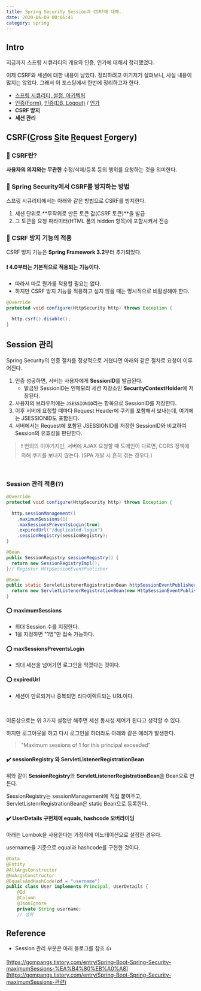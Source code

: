 ```yaml
---
title: Spring Security Session과 CSRF에 대해..
date: 2020-06-09 00:06:41
category: spring
---
```


##  Intro

지금까지 스프링 시큐리티의 개요와 인증, 인가에 대해서 정리했었다.

이제 CSRF와 세션에 대한 내용이 남았다. 정리하려고 여기저기 살펴보니, 사실 내용이 많지는 않았다. 그래서 이 포스팅에서 한번에 정리하고자 한다.

- [스프링 시큐리티, 설정, 아키텍처](https://changrea.io/spring/spring-security-start/)
- [인증(Form)](https://changrea.io/spring/spring-security-authentication/), [인증(DB, Logout)](https://changrea.io/spring/spring-security-authentication-db/) / [인가](https://changrea.io/spring/spring-security-authorization/)
- **CSRF 방지**
- **세션 관리**



## CSRF(<u>C</u>ross <u>S</u>ite <u>R</u>equest <u>F</u>orgery)

### :banana: CSRF란?

**사용자의 의지와는 무관한** 수정/삭제/등록 등의 행위를 요청하는 것을 의미한다.



### :banana: Spring Security에서 CSRF를 방지하는 방법

스프링 시큐리티에서는 아래와 같은 방법으로 CSRF를 방지한다.

1. 세션 단위로 **무작위로 만든 토큰 값(CSRF 토큰)**을 발급
2. 그 토큰을 요청 파라미터(HTML 폼의 hidden 항목)에 포함시켜서 전송



### :banana: CSRF 방지 기능의 적용

CSRF 방지 기능은 **Spring Framework 3.2**부터 추가되었다.

####  :exclamation: 4.0부터는 기본적으로 적용되는 기능이다.

- 따라서 따로 뭔가를 적용할 필요는 없다.
- 하지만 CSRF 방지 기능을 적용하고 싶지 않을 때는 명시적으로 비활성해야 한다.

```java
@Override
protected void configure(HttpSecurity http) throws Exception {
  
  http.csrf().disable();
}
```



## Session 관리

Spring Security의 인증 절차를 정상적으로 거쳤다면 아래와 같은 절차로 요청이 이루어진다.

1. 인증 성공하면, 서버는 사용자에게 **SessionID**를 발급된다.
   - 발금된 SessionID는 인메모리 세션 저장소인 **SecurityContextHolder**에 저장된다.
2. 사용자의 브라우저에는 `JSESSIONID`라는 항목으로 SessionID를 저장한다.
3. 이후 서버에 요청할 때마다 Request Header에 쿠키를 포함해서 보내는데, 여기에는 JSESSIONID도 포함된다.
4. 서버에서는 Request에 포함된 JSESSIONID를 저장한 SessionID와 비교하여 Session의 유효성을 판단한다.

> :exclamation: 번외의 이야기지만, 서버에 AJAX 요청할 때 도메인이 다르면, CORS 정책에 의해 쿠키를 보내지 않는다. (SPA 개발 시 흔히 겪는 경우다.)

<br />

### Session 관리 적용(?)

```java
@Override
protected void configure(HttpSecurity http) throws Exception {
  
  http.sessionManagement()
    .maximumSessions(1)
    .maxSessionsPreventsLogin(true)
    .expiredUrl("/duplicated-login")
    .sessionRegistry(sessionRegistry);
}

@Bean
public SessionRegistry sessionRegistry() {
  return new SessionRegistryImpl();
}// Register HttpSessionEventPublisher

@Bean
public static ServletListenerRegistrationBean httpSessionEventPublisher() {
  return new ServletListenerRegistrationBean(new HttpSessionEventPublisher());
}
```

#### :o: maximumSessions

- 최대 Session 수를 지정한다.
- 1을 지정하면 "1명"만 접속 가능하다.



#### :o: maxSessionsPreventsLogin

- 최대 세션을 넘어가면 로그인을 막겠다는 것이다.



#### :o: expiredUrl

- 세션이 만료되거나 중복되면 리다이렉트되는 URL이다.

<br />

이론상으로는 위 3가지 설정만 해주면 세션 동시성 제어가 된다고 생각할 수 있다.

하지만 로그아웃을 하고 다시 로그인을 하더라도 아래와 같은 에러가 발생한다.

> "Maximum sessions of 1 for this principal exceeded"

#### :heavy_check_mark: sessionRegistry 와 ServletListenerRegistrationBean

위와 같이 **SessionRegistry**와 **ServletListenerRegistrationBean**을 Bean으로 만든다.

SessionRegistry는 sessionManagement에 직접 붙여주고, ServletListenrRegistrationBean은 static Bean으로 등록한다.

#### :heavy_check_mark: UserDetails 구현체에 equals, hashcode 오버라이딩

아래는 Lombok을 사용한다는 가정하에 어노테이션으로 설정한 경우다.

username을 기준으로 equal과 hashcode를 구현한 것이다.

```java
@Data
@Entity
@AllArgsConstructor
@NoArgsConstructor
@EqualsAndHashCode(of = "username")
public class User implements Principal, UserDetails {
    @Id
    @Column
    @JsonIgnore
    private String username;
    // 생략
```

## Reference

- Session 관리 부분은 아래 블로그를 참조 :thumbsup:

[https://gompangs.tistory.com/entry/Spring-Boot-Spring-Security-maximumSessions-%EA%B4%80%EB%A0%A8](https://gompangs.tistory.com/entry/Spring-Boot-Spring-Security-maximumSessions-관련)

